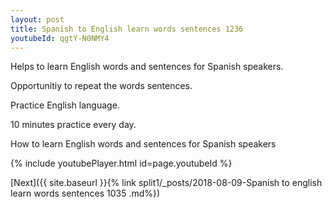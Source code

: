 ```yaml
---
layout: post
title: Spanish to English learn words sentences 1236 
youtubeId: qgtY-N0NMY4
---
```

 
 
Helps to learn English words and sentences for Spanish speakers.

Opportunitiy to repeat the words sentences. 

Practice English language. 
 
10 minutes practice every day. 
 
How to learn English words and sentences for Spanish speakers 
 
{% include youtubePlayer.html id=page.youtubeId %}
 
 
[Next]({{ site.baseurl }}{% link  split1/_posts/2018-08-09-Spanish to english learn words sentences 1035 .md%})
 
